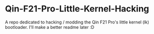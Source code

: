 # Qin-F21-Pro-Little-Kernel-Hacking
A repo dedicated to hacking / modding the Qin F21 Pro's little kernel (lk) bootloader.
I'll make a better readme later :D
